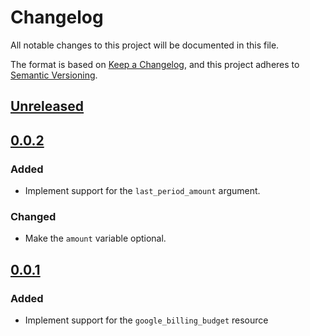 # Changelog

All notable changes to this project will be documented in this file.

The format is based on [Keep a Changelog](https://keepachangelog.com/en/1.0.0/),
and this project adheres to [Semantic Versioning](https://semver.org/spec/v2.0.0.html).

## [Unreleased]

## [0.0.2]

### Added

- Implement support for the `last_period_amount` argument.

### Changed

- Make the `amount` variable optional.

## [0.0.1]

### Added

- Implement support for the `google_billing_budget` resource

[unreleased]: https://github.com/mineiros-io/terraform-google-billing-budget/compare/v0.0.2...HEAD
[0.0.2]: https://github.com/mineiros-io/terraform-google-billing-budget/releases/tag/v0.0.2
[0.0.1]: https://github.com/mineiros-io/terraform-google-billing-budget/releases/tag/v0.0.1
